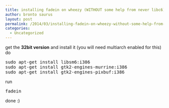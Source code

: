 ```yaml
---
title: installing fadein on wheezy (WITHOUT some help from never libc6)
author: bronto saurus
layout: post
permalink: /2014/03/installing-fadein-on-wheezy-without-some-help-from-never-libc6/
categories:
  - Uncategorized
---
```

get the **32bit version** and install it (you will need multiarch enabled for this)  
do

<pre>sudo apt-get install libsm6:i386
sudo apt-get install gtk2-engines-murrine:i386
sudo apt-get install gtk2-engines-pixbuf:i386</pre>

run

<pre>fadein</pre>

done :)